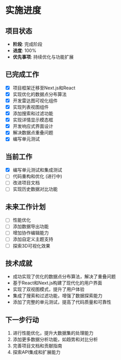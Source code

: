 # 实施进度

## 项目状态
- **阶段**: 完成阶段
- **进度**: 100%
- **优先事项**: 持续优化与功能扩展

## 已完成工作
- [x] 项目框架迁移至Next.js和React
- [x] 实现优化的数据点分布算法
- [x] 开发雷达图可视化组件
- [x] 实现列表视图组件
- [x] 添加搜索和过滤功能
- [x] 实现详情显示模态框
- [x] 开发响应式界面设计
- [x] 解决数据点重叠问题
- [x] 编写单元测试

## 当前工作
- [x] 编写单元测试和集成测试
- [ ] 代码重构和优化 (进行中)
- [ ] 改进项目文档
- [ ] 实现历史数据对比功能

## 未来工作计划
- [ ] 性能优化
- [ ] 添加数据导出功能
- [ ] 增加协作编辑能力
- [ ] 添加自定义主题支持
- [ ] 探索3D可视化效果

## 技术成就
- 成功实现了优化的数据点分布算法，解决了重叠问题
- 基于React和Next.js构建了现代化的用户界面
- 实现了双视图模式，提升了用户体验
- 集成了搜索和过滤功能，增强了数据探索能力
- 添加了完整的单元测试，提高了代码质量和可靠性

## 下一步行动
1. 进行性能优化，提升大数据集的处理能力
2. 添加更多数据分析功能，如趋势和对比分析
3. 完善项目文档和贡献指南
4. 探索API集成和扩展能力 